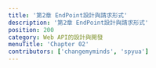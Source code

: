 ```yaml
---
title: '第2章 EndPoint設計與請求形式'
description: '第2章 EndPoint設計與請求形式'
position: 200
category: Web API的設計與開發
menuTitle: 'Chapter 02'
contributors: ['changemyminds', 'spyua']
---
```


